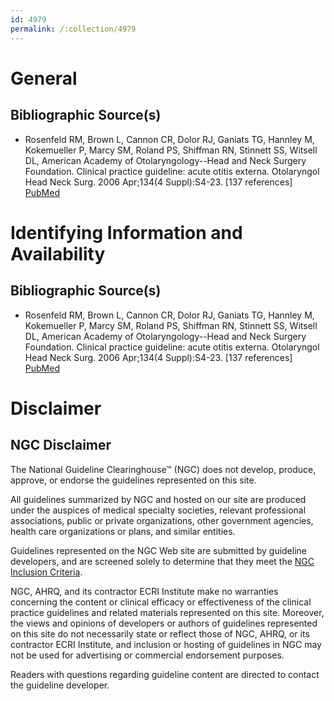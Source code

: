 ```yaml
---
id: 4979
permalink: /:collection/4979
---
```


# General

## Bibliographic Source(s)

- Rosenfeld RM, Brown L, Cannon CR, Dolor RJ, Ganiats TG, Hannley M, Kokemueller P, Marcy SM, Roland PS, Shiffman RN, Stinnett SS, Witsell DL, American Academy of Otolaryngology--Head and Neck Surgery Foundation. Clinical practice guideline: acute otitis externa. Otolaryngol Head Neck Surg. 2006 Apr;134(4 Suppl):S4-23. [137 references] [ PubMed ](http://www.ncbi.nlm.nih.gov/entrez/query.fcgi?cmd=Retrieve&db=pubmed&dopt=Abstract&list_uids=16638473)

# Identifying Information and Availability

## Bibliographic Source(s)

- Rosenfeld RM, Brown L, Cannon CR, Dolor RJ, Ganiats TG, Hannley M, Kokemueller P, Marcy SM, Roland PS, Shiffman RN, Stinnett SS, Witsell DL, American Academy of Otolaryngology--Head and Neck Surgery Foundation. Clinical practice guideline: acute otitis externa. Otolaryngol Head Neck Surg. 2006 Apr;134(4 Suppl):S4-23. [137 references] [ PubMed ](http://www.ncbi.nlm.nih.gov/entrez/query.fcgi?cmd=Retrieve&db=pubmed&dopt=Abstract&list_uids=16638473)

# Disclaimer

## NGC Disclaimer

The National Guideline Clearinghouse™ (NGC) does not develop, produce, approve, or endorse the guidelines represented on this site.

All guidelines summarized by NGC and hosted on our site are produced under the auspices of medical specialty societies, relevant professional associations, public or private organizations, other government agencies, health care organizations or plans, and similar entities.

Guidelines represented on the NGC Web site are submitted by guideline developers, and are screened solely to determine that they meet the [NGC Inclusion Criteria](/help-and-about/summaries/inclusion-criteria).

NGC, AHRQ, and its contractor ECRI Institute make no warranties concerning the content or clinical efficacy or effectiveness of the clinical practice guidelines and related materials represented on this site. Moreover, the views and opinions of developers or authors of guidelines represented on this site do not necessarily state or reflect those of NGC, AHRQ, or its contractor ECRI Institute, and inclusion or hosting of guidelines in NGC may not be used for advertising or commercial endorsement purposes.

Readers with questions regarding guideline content are directed to contact the guideline developer.

